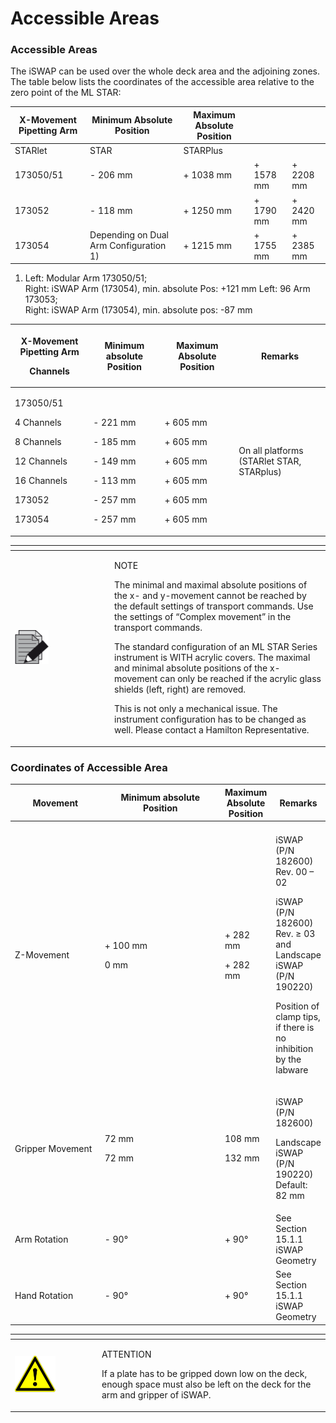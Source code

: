 # Accessible Areas

### Accessible Areas

The iSWAP can be used over the whole deck area and the adjoining zones. The table below lists the coordinates of the accessible area relative to the zero point of the ML STAR:

| X-Movement Pipetting Arm | Minimum Absolute Position              | Maximum Absolute Position |           |           |
| ------------------------ | -------------------------------------- | ------------------------- | --------- | --------- |
| STARlet                  | STAR                                   | STARPlus                  |           |           |
| 173050/51                | - 206 mm                               | + 1038 mm                 | + 1578 mm | + 2208 mm |
| 173052                   | - 118 mm                               | + 1250 mm                 | + 1790 mm | + 2420 mm |
| 173054                   | Depending on Dual Arm Configuration 1) | + 1215 mm                 | + 1755 mm | + 2385 mm |

1. Left: Modular Arm 173050/51;\
   Right: iSWAP Arm (173054), min. absolute Pos: +121 mm Left: 96 Arm 173053;\
   Right: iSWAP Arm (173054), min. absolute pos: -87 mm

| <p>X-Movement Pipetting Arm</p><p>Channels</p>                                                                   | Minimum absolute Position                                                                             | Maximum Absolute Position                                                                             | Remarks                                   |
| ---------------------------------------------------------------------------------------------------------------- | ----------------------------------------------------------------------------------------------------- | ----------------------------------------------------------------------------------------------------- | ----------------------------------------- |
| <p>173050/51</p><p>4 Channels</p><p>8 Channels</p><p>12 Channels</p><p>16 Channels</p><p>173052</p><p>173054</p> | <p><br></p><p>- 221 mm</p><p>- 185 mm</p><p>- 149 mm</p><p>- 113 mm</p><p>- 257 mm</p><p>- 257 mm</p> | <p><br></p><p>+ 605 mm</p><p>+ 605 mm</p><p>+ 605 mm</p><p>+ 605 mm</p><p>+ 605 mm</p><p>+ 605 mm</p> | On all platforms (STARlet STAR, STARplus) |





<table data-header-hidden><thead><tr><th width="145"></th><th></th></tr></thead><tbody><tr><td><img src="../../../.gitbook/assets/image (10) (1) (1) (1) (1) (1) (1) (1) (1) (1) (1) (1) (1) (1) (1).png" alt="" data-size="original"></td><td><p>NOTE</p><p>The minimal and maximal absolute positions of the x- and y-movement cannot be reached by the default settings of transport commands. Use the settings of “Complex movement” in the transport commands. </p><p></p><p>The standard configuration of an ML STAR Series instrument is WITH acrylic covers. The maximal and minimal absolute positions of the x-movement can only be reached if the acrylic glass shields (left, right) are removed. </p><p></p><p>This is not only a mechanical issue. The instrument configuration has to be changed as well. Please contact a Hamilton Representative.</p></td></tr></tbody></table>



### Coordinates of Accessible Area

<table><thead><tr><th width="134">Movement</th><th width="187">Minimum absolute Position</th><th>Maximum Absolute Position</th><th>Remarks</th></tr></thead><tbody><tr><td></td><td></td><td></td><td></td></tr><tr><td>Z-Movement</td><td><p>+ 100 mm</p><p>0 mm</p></td><td><p>+ 282 mm</p><p>+ 282 mm</p></td><td><p>iSWAP (P/N 182600) Rev. 00 – 02</p><p>iSWAP (P/N 182600) Rev. ≥ 03 and Landscape iSWAP (P/N 190220)</p><p>Position of clamp tips, if there is no inhibition by the labware</p></td></tr><tr><td>Gripper Movement</td><td><p>72 mm</p><p>72 mm</p></td><td><p>108 mm</p><p>132 mm</p></td><td><p>iSWAP (P/N 182600)</p><p>Landscape iSWAP (P/N 190220) Default: 82 mm</p></td></tr><tr><td>Arm Rotation</td><td>- 90°</td><td>+ 90°</td><td>See Section 15.1.1 iSWAP Geometry</td></tr><tr><td>Hand Rotation</td><td>- 90°</td><td>+ 90°</td><td>See Section 15.1.1 iSWAP Geometry</td></tr></tbody></table>



<table data-header-hidden><thead><tr><th width="125"></th><th></th></tr></thead><tbody><tr><td><img src="../../../.gitbook/assets/image (9) (1) (1) (1) (1) (1) (1) (1) (1) (1) (1) (1) (1) (1) (1) (1).png" alt="" data-size="original"></td><td><p>ATTENTION</p><p>If a plate has to be gripped down low on the deck, enough space must also be left on the deck for the arm and gripper of iSWAP.</p></td></tr></tbody></table>



###
